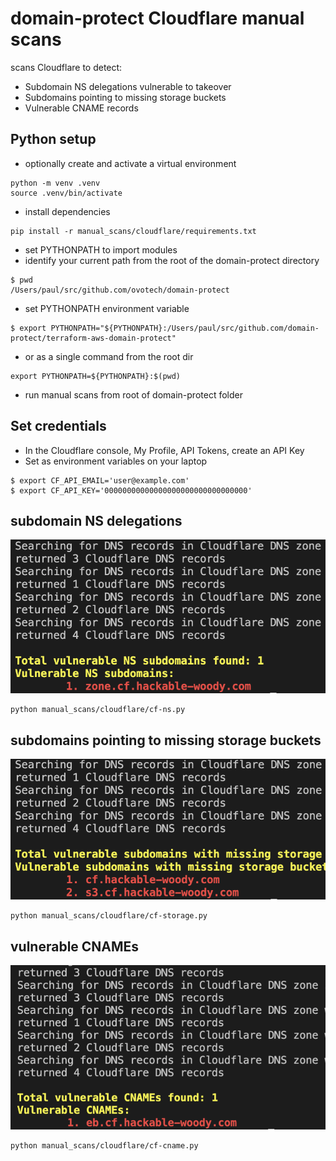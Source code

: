 # domain-protect Cloudflare manual scans
scans Cloudflare to detect:

* Subdomain NS delegations vulnerable to takeover
* Subdomains pointing to missing storage buckets
* Vulnerable CNAME records

## Python setup
* optionally create and activate a virtual environment
```
python -m venv .venv
source .venv/bin/activate
```
* install dependencies
```
pip install -r manual_scans/cloudflare/requirements.txt
```
* set PYTHONPATH to import modules
* identify your current path from the root of the domain-protect directory
```
$ pwd
/Users/paul/src/github.com/ovotech/domain-protect
```
* set PYTHONPATH environment variable
```
$ export PYTHONPATH="${PYTHONPATH}:/Users/paul/src/github.com/domain-protect/terraform-aws-domain-protect"
```
* or as a single command from the root dir
```
export PYTHONPATH=${PYTHONPATH}:$(pwd)
```
* run manual scans from root of domain-protect folder

## Set credentials
* In the Cloudflare console, My Profile, API Tokens, create an API Key
* Set as environment variables on your laptop
```
$ export CF_API_EMAIL='user@example.com'
$ export CF_API_KEY='00000000000000000000000000000000'
```

## subdomain NS delegations
![Alt text](assets/images/cf/cf-ns.png?raw=true "CloudFlare NS record scan")

```
python manual_scans/cloudflare/cf-ns.py
```

## subdomains pointing to missing storage buckets
![Alt text](assets/images/cf/cf-storage.png?raw=true "Vulnerable CloudFlare storage")

```
python manual_scans/cloudflare/cf-storage.py
```

## vulnerable CNAMEs
![Alt text](assets/images/cf/cf-cname.png?raw=true "Vulnerable CloudFlare CNAME")

```
python manual_scans/cloudflare/cf-cname.py
```
